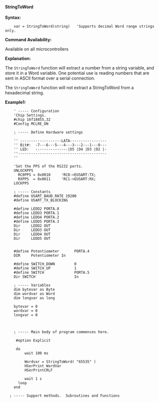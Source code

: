 <div class="section">

<div class="titlepage">

<div>

<div>

#### <span id="stringtoword"></span>StringToWord

</div>

</div>

</div>

<span class="strong">**Syntax:**</span>

``` screen
    var = StringToWord(string)   'Supports decimal Word range strings only.
```

<span class="strong">**Command Availability:**</span>

Available on all microcontrollers

<span class="strong">**Explanation:**</span>

The `StringToWord` function will extract a number from a string
variable, and store it in a Word variable. One potential use is reading
numbers that are sent in ASCII format over a serial connection.  
  
The `StringToWord` function will not extract a StringToWord from a
hexadecimal string.  
  

<span class="strong">**Example1:**</span>

``` screen
    ' ----- Configuration
    'Chip Settings.
    #chip 16f18855,32
    #Config MCLRE_ON

    ; ----- Define Hardware settings

    '' -------------------LATA-----------------
    '' Bit#:  -7---6---5---4---3---2---1---0---
    '' LED:   ---------------|D5 |D4 |D3 |D2 |-
    ''-----------------------------------------
    ''

    'Set the PPS of the RS232 ports.
    UNLOCKPPS
      RC0PPS = 0x0010     'RC0->EUSART:TX;
      RXPPS  = 0x0011     'RC1->EUSART:RX;
    LOCKPPS

    ; ----- Constants
    #define USART_BAUD_RATE 19200
    #define USART_TX_BLOCKING

    #define LEDD2 PORTA.0
    #define LEDD3 PORTA.1
    #define LEDD4 PORTA.2
    #define LEDD5 PORTA.3
    Dir     LEDD2 OUT
    Dir     LEDD3 OUT
    Dir     LEDD4 OUT
    Dir     LEDD5 OUT


    #define Potentiometer       PORTA.4
    DIR     Potentiometer In

    #define SWITCH_DOWN         0
    #define SWITCH_UP           1
    #define SWITCH              PORTA.5
    Dir SWITCH                  In

    ; ----- Variables
    dim bytevar as Byte
    dim wordvar as Word
    dim longvar as long

    bytevar = 0
    wordvar = 0
    longvar = 0



    ; ----- Main body of program commences here.

     #option Explicit

     do
         wait 100 ms

         Wordvar = StringToWord( "65535" )
         HSerPrint WordVar
         HSerPrintCRLF

         wait 1 s
      loop
    end

  ; ----- Support methods.  Subroutines and Functions
```

</div>
